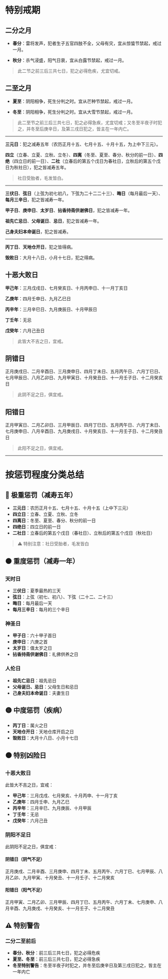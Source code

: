 # 特别戒期

## 二分之月

- **春分**：雷将发声，犯者生子五官四肢不全，父母有灾，宜从惊蛰节禁起，戒过一月。

- **秋分**：杀气浸盛，阳气日衰，宜从白露节禁起，戒过一月。

> 此二节之前三后三共七日，犯之必得危疾，尤宜切戒。

## 二至之月

- **夏至**：阴阳相争，死生分判之时。宜从芒种节禁起，戒过一月。

- **冬至**：阴阳相争，死生分判之时。宜从大雪节禁起，戒过一月。

> 此二至节之前三后三共七日，犯之必得急疾，尤宜切戒；又冬至半夜子时犯之，并冬至后庚辛日，及第三戌日犯之，皆主在一年内亡。

---

**三元日**：犯之减寿五年（农历正月十五、七月十五、十月十五，为上中下三元）。

**四立**（立春、立夏、立秋、立冬）、**四离**（冬至、夏至、春分、秋分的前一日）、**四绝**（四立日的前一日）、**二社**（立春后的第五个戊日为春社日，立秋后的第五个戊日为秋社日），犯之皆减寿五年。

> 社日受胎者，毛发皆白。

---

**三伏日**、**弦日**（上弦为初七初八，下弦为二十二二十三）、**晦日**（每月最后一天）、**每月三辛日**，犯之皆减寿一年。

**甲子日**、**庚申日**、**太岁日**、**拈香持斋供谢佛日**，犯之皆减寿一年。

**祖先亡忌日**、**父母诞日**、**忌日**，犯之皆减寿一年。

**己身夫妇本命诞日**，犯之皆减寿。

---

**丙丁日**、**天地仓开日**，犯之皆得病。

**毁败日**：大月十八日，小月十七日，犯之得病。

## 十恶大败日

**甲己年**：三月戊戌日、七月癸亥日、十月丙申日、十一月丁亥日

**乙庚年**：四月壬申日、九月乙巳日

**丙辛年**：三月辛巳日、九月庚辰日、十月甲辰日

**丁壬年**：无忌

**戊癸年**：六月己丑日

> 此皆大不吉之日，宜戒。

## 阴错日

正月庚戌日、二月辛酉日、三月庚申日、四月丁未日、五月丙午日、六月丁巳日、七月甲辰日、八月乙卯日、九月甲寅日、十月癸丑日、十一月壬子日、十二月癸亥日

> 此阴不足之日，俱宜戒。

## 阳错日

正月甲寅日、二月乙卯日、三月甲辰日、四月丁巳日、五月丙午日、六月丁未日、七月庚申日、八月辛酉日、九月庚戌日、十月癸亥日、十一月壬子日、十二月癸丑日

> 此阳不足之日，俱宜戒。

---

# 按惩罚程度分类总结

## 🔴 极重惩罚（减寿五年）

- **三元日**：农历正月十五、七月十五、十月十五（上中下三元）
- **四立日**：立春、立夏、立秋、立冬
- **四离日**：冬至、夏至、春分、秋分的前一日
- **四绝日**：四立日的前一日
- **二社日**：立春后的第五个戊日（春社日）、立秋后的第五个戊日（秋社日）

> ⚠️ 特别注意：社日受胎者，毛发皆白

## 🟠 重度惩罚（减寿一年）

### 天时日
- **三伏日**：夏季最热的三天
- **弦日**：上弦（初七、初八）、下弦（二十二、二十三）
- **晦日**：每月最后一天
- **每月三辛日**：每月的三个辛日

### 神圣日
- **甲子日**：六十甲子首日
- **庚申日**：六庚之首
- **太岁日**：值太岁之日
- **拈香持斋供谢佛日**：礼佛供养之日

### 人伦日
- **祖先亡忌日**：祖先忌日
- **父母诞日、忌日**：父母生日和忌日
- **己身夫妇本命诞日**：夫妻生日

## 🟡 中度惩罚（疾病）

- **丙丁日**：属火之日
- **天地仓开日**：天地仓库开启之日
- **毁败日**：大月十八日、小月十七日

## ⚫ 特别凶险日

### 十恶大败日
此皆大不吉之日，宜戒：

- **甲己年**：三月戊戌、七月癸亥、十月丙申、十一月丁亥
- **乙庚年**：四月壬申、九月乙巳
- **丙辛年**：三月辛巳、九月庚辰、十月甲辰
- **丁壬年**：无忌
- **戊癸年**：六月己丑

### 阴阳不足日
此阴阳不足之日，俱宜戒：

#### 阴错日（阴气不足）
正月庚戌、二月辛酉、三月庚申、四月丁未、五月丙午、六月丁巳、七月甲辰、八月乙卯、九月甲寅、十月癸丑、十一月壬子、十二月癸亥

#### 阳错日（阳气不足）
正月甲寅、二月乙卯、三月甲辰、四月丁巳、五月丙午、六月丁未、七月庚申、八月辛酉、九月庚戌、十月癸亥、十一月壬子、十二月癸丑

## ⚠️ 特别警告

### 二分二至前后
- **春分、秋分**：前三后三共七日，犯之必得危疾
- **夏至、冬至**：前三后三共七日，犯之必得急疾
- **冬至特别警告**：冬至半夜子时犯之，并冬至后庚辛日及第三戌日犯之，皆主在一年内亡